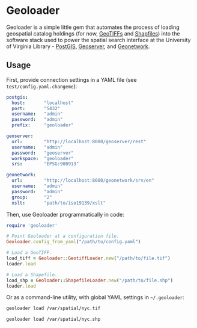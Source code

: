 # Geoloader

Geoloader is a simple little gem that automates the process of loading geospatial catalog holdings (for now, [GeoTIFFs][geotiff] and [Shapfiles][shapefile]) into the software stack used to power the spatial search interface at the University of Virginia Library - [PostGIS][postgis], [Geoserver][geoserver], and [Geonetwork][geonetwork].

## Usage

First, provide connection settings in a YAML file (see `test/config.yaml.changeme`):

```yaml
postgis:
  host:       "localhost"
  port:       "5432"
  username:   "admin"
  password:   "admin"
  prefix:     "geoloader"

geoserver:
  url:        "http://localhost:8080/geoserver/rest"
  username:   "admin"
  password:   "geoserver"
  workspace:  "geoloader"
  srs:        "EPSG:900913"

geonetwork:
  url:        "http://localhost:8080/geonetwork/srv/en"
  username:   "admin"
  password:   "admin"
  group:      "2"
  xslt:       "path/to/iso19139/xslt"
```

Then, use Geoloader programmatically in code:

```ruby
require 'geoloader'

# Point Geoloader at a configuration file.
Geoloader.config_from_yaml("/path/to/config.yaml")

# Load a GeoTIFF.
load_tiff = Geoloader::GeotiffLoader.new("/path/to/file.tif")
loader.load

# Load a Shapefile.
load_shp = Geoloader::ShapefileLoader.new("/path/to/file.shp")
loader.load
```

Or as a command-line utility, with global YAML settings in `~/.geoloader`:

```bash
geoloader load /var/spatial/nyc.tif
```

```bash
geoloader load /var/spatial/nyc.shp
```

[geotiff]: http://en.wikipedia.org/wiki/Geotiff
[shapefile]: http://en.wikipedia.org/wiki/Shapefile
[postgis]: http://postgis.net/
[geoserver]: http://geoserver.org/
[geonetwork]: http://geoserver.org/
